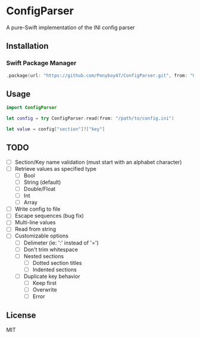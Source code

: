 # ConfigParser

A pure-Swift implementation of the INI config parser

## Installation
### Swift Package Manager
```swift
.package(url: "https://github.com/Ponyboy47/ConfigParser.git", from: "0.1.0")
```

## Usage
```swift
import ConfigParser

let config = try ConfigParser.read(from: "/path/to/config.ini")

let value = config["section"]?["key"]
```

## TODO
- [ ] Section/Key name validation (must start with an alphabet character)
- [ ] Retrieve values as specified type
  - [ ] Bool
  - [ ] String (default)
  - [ ] Double/Float
  - [ ] Int
  - [ ] Array
- [ ] Write config to file
- [ ] Escape sequences (bug fix)
- [ ] Multi-line values
- [ ] Read from string
- [ ] Customizable options
  - [ ] Delimeter (ie: ':' instead of '=')
  - [ ] Don't trim whitespace
  - [ ] Nested sections
    - [ ] Dotted section titles
    - [ ] Indented sections
  - [ ] Duplicate key behavior
    - [ ] Keep first
    - [ ] Overwrite
    - [ ] Error

## License
MIT
